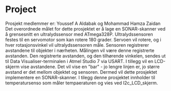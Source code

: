 # Project
 Prosjekt medlemmer er:
 Youssef A Aldabak og Mohammad Hamza Zaidan
Det overordnede målet for dette prosjektet er å lage en SONAR-skanner ved å grensesnitt en ultralydssensor med ATmega328P. Ultralydssensoren festes til en servomotor som kan rotere 180 grader. Servoen vil rotere, og i hver rotasjonsvinkel vil ultralydssensoren måle. Sensoren registrerer avstandene til objekter i nærheten. Målingen vil være denne registrerte avstanden. Den registrerte avstanden, og den tilhørende vinkelen, sendes ut til Data Visualiser-terminalen i Atmel Studio 7 via USART. I tillegg vil en LCD-skjerm vise avstandene. Det vil vise en "bar" - jo lengre linjen er, jo større avstand er det mellom objektet og sensoren. Dermed vil dette prosjektet implementere en SONAR-skanner.
I tilegg denne prosjektet innholder til temperatursenso som måler tempaeraturen og vies ved I2c_LCD_skjerm.
